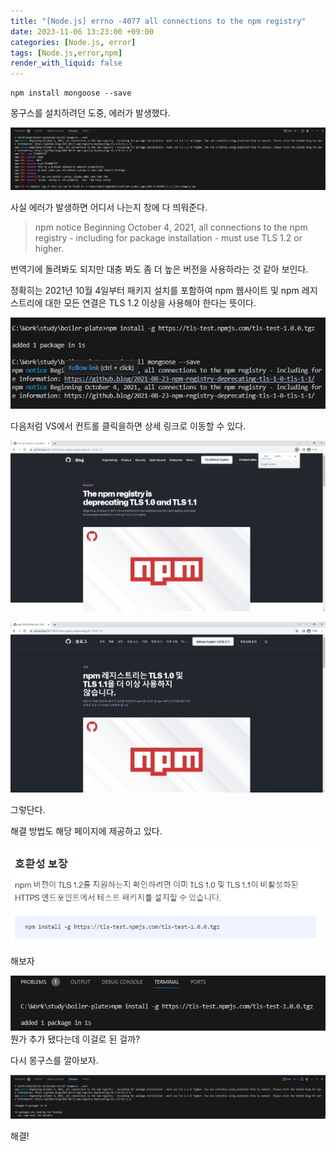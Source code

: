 ```yaml
---
title: "[Node.js] errno -4077 all connections to the npm registry"
date: 2023-11-06 13:23:00 +09:00
categories: [Node.js, error]
tags: [Node.js,error,npm]
render_with_liquid: false
---
```



    npm install mongoose --save

몽구스를 설치하려던 도중, 에러가 발생했다.

![error](/assets/img/post/2023-11-06-node-js-error-01.png)

사실 에러가 발생하면 어디서 나는지 창에 다 띄워준다.
> npm notice Beginning October 4, 2021, all connections to the npm registry - including for package installation - must use TLS 1.2 or higher.

번역기에 돌려봐도 되지만 대충 봐도 좀 더 높은 버전을 사용하라는 것 같아 보인다.

정확히는 2021년 10월 4일부터 패키지 설치를 포함하여 npm 웹사이트 및 npm 레지스트리에 대한 모든 연결은 TLS 1.2 이상을 사용해야 한다는 뜻이다.


![error](/assets/img/post/2023-11-06-node-js-error-02.png)

다음처럼 VS에서 컨트롤 클릭을하면 상세 링크로 이동할 수 있다.


![error](/assets/img/post/2023-11-06-node-js-error-03.png)

![error](/assets/img/post/2023-11-06-node-js-error-04.png)

그렇단다.

해결 방법도 해당 페이지에 제공하고 있다.


![error](/assets/img/post/2023-11-06-node-js-error-05.png)

해보자


![error](/assets/img/post/2023-11-06-node-js-error-06.png)
뭔가 추가 됐다는데 이걸로 된 걸까?

다시 몽구스를 깔아보자.

![error](/assets/img/post/2023-11-06-node-js-error-07.png)

해결!



